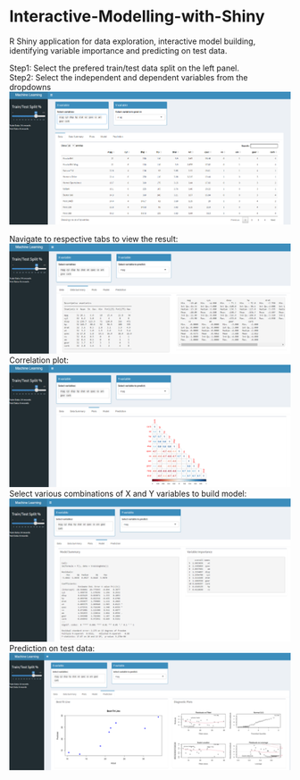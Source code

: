 # Interactive-Modelling-with-Shiny
R Shiny application for data exploration, interactive model building, identifying variable importance and predicting on test data.

Step1: Select the prefered train/test data split on the left panel. </br>
Step2: Select the independent and dependent variables from the dropdowns </br>
![alt text](https://github.com/amitvkulkarni/Interactive-Modelling-with-Shiny/blob/main/Images/HomePage.PNG)

Navigate to respective tabs to view the result: </br>
![alt text](https://github.com/amitvkulkarni/Interactive-Modelling-with-Shiny/blob/main/Images/DataSummary.PNG)
Correlation plot:</br>
![alt text](https://github.com/amitvkulkarni/Interactive-Modelling-with-Shiny/blob/main/Images/Correlation.PNG)
Select various combinations of X and Y variables to build model: </br>
![alt text](https://github.com/amitvkulkarni/Interactive-Modelling-with-Shiny/blob/main/Images/Model.PNG)
Prediction on test data:</br>
![alt text](https://github.com/amitvkulkarni/Interactive-Modelling-with-Shiny/blob/main/Images/prediction.PNG)
